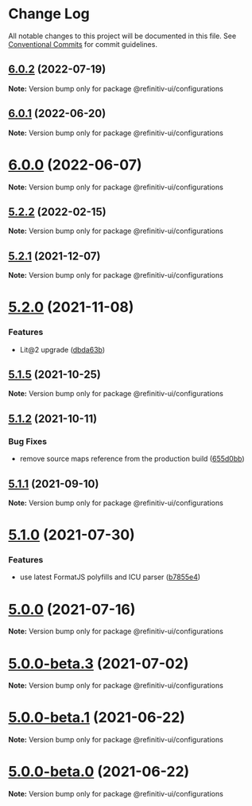 # Change Log

All notable changes to this project will be documented in this file.
See [Conventional Commits](https://conventionalcommits.org) for commit guidelines.

## [6.0.2](https://github.com/Refinitiv/refinitiv-ui/compare/@refinitiv-ui/configurations@6.0.1...@refinitiv-ui/configurations@6.0.2) (2022-07-19)

**Note:** Version bump only for package @refinitiv-ui/configurations





## [6.0.1](https://github.com/Refinitiv/refinitiv-ui/compare/@refinitiv-ui/configurations@6.0.0...@refinitiv-ui/configurations@6.0.1) (2022-06-20)

**Note:** Version bump only for package @refinitiv-ui/configurations





# [6.0.0](https://github.com/Refinitiv/refinitiv-ui/compare/@refinitiv-ui/configurations@6.0.0-next.0...@refinitiv-ui/configurations@6.0.0) (2022-06-07)

**Note:** Version bump only for package @refinitiv-ui/configurations





## [5.2.2](https://github.com/Refinitiv/refinitiv-ui/compare/@refinitiv-ui/configurations@5.2.1...@refinitiv-ui/configurations@5.2.2) (2022-02-15)

**Note:** Version bump only for package @refinitiv-ui/configurations





## [5.2.1](https://github.com/Refinitiv/refinitiv-ui/compare/@refinitiv-ui/configurations@5.2.0...@refinitiv-ui/configurations@5.2.1) (2021-12-07)

**Note:** Version bump only for package @refinitiv-ui/configurations





# [5.2.0](https://github.com/Refinitiv/refinitiv-ui/compare/@refinitiv-ui/configurations@5.1.5...@refinitiv-ui/configurations@5.2.0) (2021-11-08)


### Features

* Lit@2 upgrade ([dbda63b](https://github.com/Refinitiv/refinitiv-ui/commit/dbda63be97257f891cb1f2c5ff46b638c70e0b15))





## [5.1.5](https://github.com/Refinitiv/refinitiv-ui/compare/@refinitiv-ui/configurations@5.1.2...@refinitiv-ui/configurations@5.1.5) (2021-10-25)

**Note:** Version bump only for package @refinitiv-ui/configurations





## [5.1.2](https://github.com/Refinitiv/refinitiv-ui/compare/@refinitiv-ui/configurations@5.1.1...@refinitiv-ui/configurations@5.1.2) (2021-10-11)


### Bug Fixes

* remove source maps reference from the production build ([655d0bb](https://github.com/Refinitiv/refinitiv-ui/commit/655d0bb57290e5fe1276bf1a99bd7a0190d7a2f8))





## [5.1.1](https://git.sami.int.thomsonreuters.com/elf/refinitiv-ui/compare/@refinitiv-ui/configurations@5.1.0...@refinitiv-ui/configurations@5.1.1) (2021-09-10)

**Note:** Version bump only for package @refinitiv-ui/configurations





# [5.1.0](https://git.sami.int.thomsonreuters.com/elf/refinitiv-ui/compare/@refinitiv-ui/configurations@5.0.0...@refinitiv-ui/configurations@5.1.0) (2021-07-30)


### Features

* use latest FormatJS polyfills and ICU parser ([b7855e4](https://git.sami.int.thomsonreuters.com/elf/refinitiv-ui/commits/b7855e409d10d9c8b9f31a34953470549295a8ab))





# [5.0.0](https://git.sami.int.thomsonreuters.com/elf/refinitiv-ui/compare/@refinitiv-ui/configurations@5.0.0-beta.3...@refinitiv-ui/configurations@5.0.0) (2021-07-16)

**Note:** Version bump only for package @refinitiv-ui/configurations





# [5.0.0-beta.3](https://git.sami.int.thomsonreuters.com/elf/refinitiv-ui/compare/@refinitiv-ui/configurations@5.0.0-beta.1...@refinitiv-ui/configurations@5.0.0-beta.3) (2021-07-02)

**Note:** Version bump only for package @refinitiv-ui/configurations

# [5.0.0-beta.1](https://git.sami.int.thomsonreuters.com/elf/refinitiv-ui/compare/@refinitiv-ui/configurations@5.0.0-beta.0...@refinitiv-ui/configurations@5.0.0-beta.1) (2021-06-22)

**Note:** Version bump only for package @refinitiv-ui/configurations

# [5.0.0-beta.0](https://git.sami.int.thomsonreuters.com/elf/refinitiv-ui/compare/@refinitiv-ui/configurations@5.0.0-alpha.4...@refinitiv-ui/configurations@5.0.0-beta.0) (2021-06-22)

**Note:** Version bump only for package @refinitiv-ui/configurations
